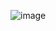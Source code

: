 ![image](https://github.com/alexandradina40/Question-Test-/assets/125584777/3c733c0f-98e4-4e7b-b323-7c3f51880e3f)


